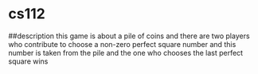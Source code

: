 # cs112
##description
this game is about a pile of coins and there are two players who contribute to choose a non-zero perfect square number
 and this number is taken from the pile and the one who chooses the last perfect square wins


